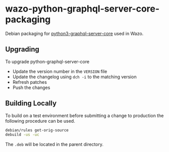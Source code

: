 # wazo-python-graphql-server-core-packaging

Debian packaging for [python3-graphql-server-core](https://github.com/graphql-python/graphql-server-core/) used in Wazo.

## Upgrading

To upgrade python-graphql-server-core

* Update the version number in the `VERSION` file
* Update the changelog using `dch -i` to the matching version
* Refresh patches
* Push the changes

## Building Locally

To build on a test environment before submitting a change to production the following procedure can be used.

```sh
debian/rules get-orig-source
debuild -us -uc
```
The `.deb` will be located in the parent directory.
